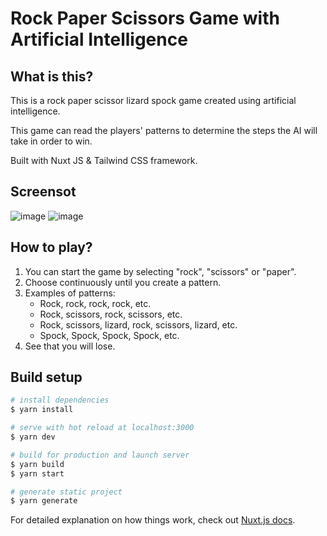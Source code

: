 # Rock Paper Scissors Game with Artificial Intelligence

## What is this?

This is a rock paper scissor lizard spock game created using artificial intelligence.  

This game can read the players' patterns to determine the steps the AI will take in order to win.  

Built with Nuxt JS & Tailwind CSS framework.  

## Screensot

![image](https://github.com/VainaviS/rock-paper-scissor-lizard-spock-with-AI/assets/75711421/cbc5258d-891b-4b85-9cee-41113f781647)
![image](https://github.com/VainaviS/rock-paper-scissor-lizard-spock-with-AI/assets/75711421/066b9140-17e4-4106-a8bd-57c43e7158f3)
## How to play?

1. You can start the game by selecting "rock", "scissors" or "paper".
2. Choose continuously until you create a pattern.
3. Examples of patterns:
    - Rock, rock, rock, rock, etc.
    - Rock, scissors, rock, scissors, etc.
    - Rock, scissors, lizard, rock, scissors, lizard, etc.
    - Spock, Spock, Spock, Spock, etc.
4. See that you will lose.

## Build setup

```bash
# install dependencies
$ yarn install

# serve with hot reload at localhost:3000
$ yarn dev

# build for production and launch server
$ yarn build
$ yarn start

# generate static project
$ yarn generate
```

For detailed explanation on how things work, check out [Nuxt.js docs](https://nuxtjs.org).
